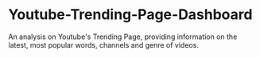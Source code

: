 # Youtube-Trending-Page-Dashboard
An analysis on Youtube's Trending Page, providing information on the latest, most popular words, channels and genre of videos.
